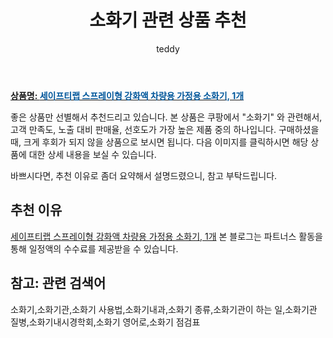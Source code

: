 ﻿---
layout: post
title:  "소화기 관련 상품 추천"
author: teddy
categories: [ 가구/인테리어 ]
tags: [소화기,소화기관,소화기 사용법,소화기내과,소화기 종류,소화기관이 하는 일,소화기관 질병,소화기내시경학회,소화기 영어로,소화기 점검표]
image: https://static.coupangcdn.com/image/retail/images/9017126488843020-32de73eb-6bea-491c-be50-0a39f7b6a5a9.jpg 
description: "쿠팡에서 소화기 관련 상품으로 가장 고객 선호도가 높은 제품 중 하나입니다."
---

<a href="https://link.coupang.com/re/AFFSDP?lptag=AF3256674&pageKey=2080307620&itemId=3534129287&vendorItemId=70201581966&traceid=V0-153-10a3889933a65e0e&requestid=20221226144254025394971"><b>상품명: <font color='#01579B'>세이프티랩 스프레이형 강화액 차량용 가정용 소화기, 1개</font></b></a>

좋은 상품만 선별해서 추천드리고 있습니다.
본 상품은 쿠팡에서 "소화기" 와 관련해서, 고객 만족도, 노출 대비 판매율, 선호도가 가장 높은 제품 중의 하나입니다.
구매하셨을 때, 크게 후회가 되지 않을 상품으로 보시면 됩니다. 
다음 이미지를 클릭하시면 해당 상품에 대한 상세 내용을 보실 수 있습니다.

바쁘시다면, 추천 이유로 좀더 요약해서 설명드렸으니, 참고 부탁드립니다.

## 추천 이유 

<a href="https://link.coupang.com/re/AFFSDP?lptag=AF3256674&pageKey=2080307620&itemId=3534129287&vendorItemId=70201581966&traceid=V0-153-10a3889933a65e0e&requestid=20221226144254025394971">세이프티랩 스프레이형 강화액 차량용 가정용 소화기, 1개</a>
본 블로그는 파트너스 활동을 통해 일정액의 수수료를 제공받을 수 있습니다.

## 참고: 관련 검색어    
소화기,소화기관,소화기 사용법,소화기내과,소화기 종류,소화기관이 하는 일,소화기관 질병,소화기내시경학회,소화기 영어로,소화기 점검표